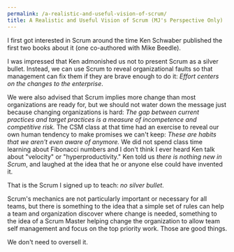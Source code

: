 ```yaml
---
permalink: /a-realistic-and-useful-vision-of-scrum/
title: A Realistic and Useful Vision of Scrum (MJ's Perspective Only)
---
```

I first got interested in Scrum around the time Ken Schwaber published the first two books about it (one co-authored with Mike Beedle).

I was impressed that Ken admonished us not to present Scrum as a silver bullet.   Instead, we can use Scrum to reveal organizational faults so that management can fix them if they are brave enough to do it: _Effort centers on the changes to the enterprise_.

We were also advised that Scrum implies more change than most organizations are ready for, but we should not water down the message just because changing organizations is hard: _The gap between current practices and target practices is a measure of incompetence and competitive risk._  The CSM class at that time had an exercise to reveal our own human tendency to make promises we can't keep: _These are habits that we aren't even aware of anymore._  We did not spend class time learning about Fibonacci numbers and I don't think I ever heard Ken talk about "velocity" or "hyperproductivity."  Ken told us _there is nothing new in Scrum_, and laughed at the idea that he or anyone else could have invented it. 

That is the Scrum I signed up to teach: _no silver bullet_.   

Scrum's mechanics are not particularly important or necessary for all teams, but there is something to the idea that a simple set of rules can help a team and organization discover where change is needed, something to the idea of a Scrum Master helping change the organization to allow team self management and focus on the top priority work.  Those are good things.

We don't need to oversell it.

